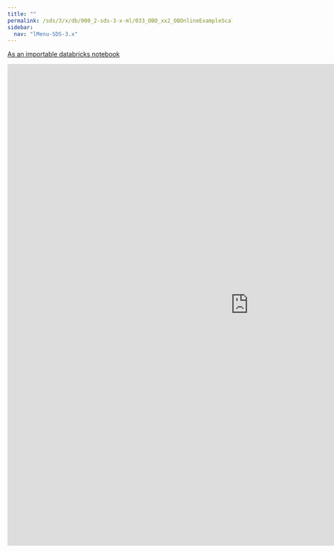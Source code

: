 ```yaml
---
title: ""
permalink: /sds/3/x/db/000_2-sds-3-x-ml/033_OBO_xx2_OBOnlineExampleScala/
sidebar:
  nav: "lMenu-SDS-3.x"
---
```


[As an importable databricks notebook](https://lamastex.github.io/scalable-data-science/sds/3/x/db/000_2-sds-3-x-ml/033_OBO_xx2_OBOnlineExampleScala.html)

<iframe src="https://lamastex.github.io/scalable-data-science/sds/3/x/db/000_2-sds-3-x-ml/033_OBO_xx2_OBOnlineExampleScala.html" width="1080" height="1080" frameborder="0"></iframe>
